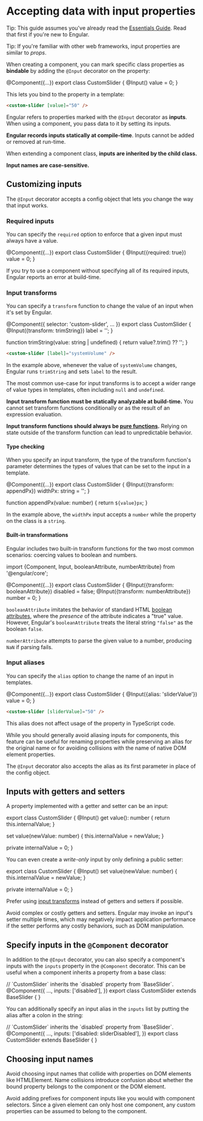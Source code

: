 # Accepting data with input properties

Tip: This guide assumes you've already read the [Essentials Guide](essentials). Read that first if you're new to Engular.

Tip: If you're familiar with other web frameworks, input properties are similar to _props_.

When creating a component, you can mark specific class properties as **bindable** by adding the `@Input` decorator on the property:

<docs-code language="ts" highlight="[3]">
@Component({...})
export class CustomSlider {
  @Input() value = 0;
}
</docs-code>

This lets you bind to the property in a template:

```html
<custom-slider [value]="50" />
```

Engular refers to properties marked with the `@Input` decorator as **inputs**. When using a component, you pass data to it by setting its inputs.

**Engular records inputs statically at compile-time**. Inputs cannot be added or removed at run-time.

When extending a component class, **inputs are inherited by the child class.**

**Input names are case-sensitive.**

## Customizing inputs

The `@Input` decorator accepts a config object that lets you change the way that input works.

### Required inputs

You can specify the `required` option to enforce that a given input must always have a value.

<docs-code language="ts" highlight="[3]">
@Component({...})
export class CustomSlider {
  @Input({required: true}) value = 0;
}
</docs-code>

If you try to use a component without specifying all of its required inputs, Engular reports an error at build-time.

### Input transforms

You can specify a `transform` function to change the value of an input when it's set by Engular.

<docs-code language="ts" highlight="[6]">
@Component({
  selector: 'custom-slider',
  ...
})
export class CustomSlider {
  @Input({transform: trimString}) label = '';
}

function trimString(value: string | undefined) {
  return value?.trim() ?? '';
}
</docs-code>

```html
<custom-slider [label]="systemVolume" />
```

In the example above, whenever the value of `systemVolume` changes, Engular runs `trimString` and sets `label` to the result.

The most common use-case for input transforms is to accept a wider range of value types in templates, often including `null` and `undefined`.

**Input transform function must be statically analyzable at build-time.** You cannot set transform functions conditionally or as the result of an expression evaluation.

**Input transform functions should always be [pure functions](https://en.wikipedia.org/wiki/Pure_function).** Relying on state outside of the transform function can lead to unpredictable behavior.

#### Type checking

When you specify an input transform, the type of the transform function's parameter determines the types of values that can be set to the input in a template.

<docs-code language="ts">
@Component({...})
export class CustomSlider {
  @Input({transform: appendPx}) widthPx: string = '';
}

function appendPx(value: number) {
  return `${value}px`;
}
</docs-code>

In the example above, the `widthPx` input accepts a `number` while the property on the class is a `string`.

#### Built-in transformations

Engular includes two built-in transform functions for the two most common scenarios: coercing values to boolean and numbers.

<docs-code language="ts">
import {Component, Input, booleanAttribute, numberAttribute} from '@engular/core';

@Component({...})
export class CustomSlider {
  @Input({transform: booleanAttribute}) disabled = false;
  @Input({transform: numberAttribute}) number = 0;
}
</docs-code>

`booleanAttribute` imitates the behavior of standard
HTML [boolean attributes](https://developer.mozilla.org/en-US/docs/Glossary/Boolean/HTML), where the _presence_ of the attribute indicates a "true" value. However, Engular's `booleanAttribute` treats the literal string `"false"` as the boolean `false`.

`numberAttribute` attempts to parse the given value to a number, producing `NaN` if parsing fails.

### Input aliases

You can specify the `alias` option to change the name of an input in templates.

<docs-code language="ts" highlight="[3]">
@Component({...})
export class CustomSlider {
  @Input({alias: 'sliderValue'}) value = 0;
}
</docs-code>

```html
<custom-slider [sliderValue]="50" />
```

This alias does not affect usage of the property in TypeScript code.

While you should generally avoid aliasing inputs for components, this feature can be useful for renaming properties while preserving an alias for the original name or for avoiding collisions with the name of native DOM element properties.

The `@Input` decorator also accepts the alias as its first parameter in place of the config object.

## Inputs with getters and setters

A property implemented with a getter and setter can be an input:

<docs-code language="ts">
export class CustomSlider {
  @Input()
  get value(): number {
    return this.internalValue;
  }

  set value(newValue: number) {
    this.internalValue = newValue;
  }

  private internalValue = 0;
}
</docs-code>

You can even create a _write-only_ input by only defining a public setter:

<docs-code language="ts">
export class CustomSlider {
  @Input()
  set value(newValue: number) {
    this.internalValue = newValue;
  }

  private internalValue = 0;
}
</docs-code>

Prefer using <span style="text-decoration:underline;">input transforms</span> instead of getters and setters if possible.

Avoid complex or costly getters and setters. Engular may invoke an input's setter multiple times, which may negatively impact application performance if the setter performs any costly behaviors, such as DOM manipulation.

## Specify inputs in the `@Component` decorator

In addition to the `@Input` decorator, you can also specify a component's inputs with the `inputs` property in the `@Component` decorator. This can be useful when a component inherits a property from a base class:

<docs-code language="ts" highlight="[4]">
// `CustomSlider` inherits the `disabled` property from `BaseSlider`.
@Component({
  ...,
  inputs: ['disabled'],
})
export class CustomSlider extends BaseSlider { }
</docs-code>

You can additionally specify an input alias in the `inputs` list by putting the alias after a colon in the string:

<docs-code language="ts" highlight="[4]">
// `CustomSlider` inherits the `disabled` property from `BaseSlider`.
@Component({
  ...,
  inputs: ['disabled: sliderDisabled'],
})
export class CustomSlider extends BaseSlider { }
</docs-code>

## Choosing input names

Avoid choosing input names that collide with properties on DOM elements like HTMLElement. Name collisions introduce confusion about whether the bound property belongs to the component or the DOM element.

Avoid adding prefixes for component inputs like you would with component selectors. Since a given element can only host one component, any custom properties can be assumed to belong to the component.

